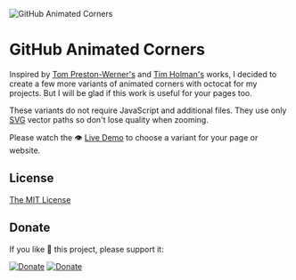 ![GitHub Animated Corners](https://eugena.github.io/github-animated-corners/img/github-animated-corners-og.png)

GitHub Animated Corners
=======================

Inspired by [Tom Preston-Werner's](https://github.com/blog/273-github-ribbons) and [Tim Holman's](https://tholman.com/github-corners/) works, I decided to create a few more variants of animated corners with octocat for my projects. But I will be glad if this work is useful for your pages too.

These variants do not require JavaScript and additional files. They use only [SVG](https://github.com/eugena/github-animated-corners/tree/main/svg) vector paths so don't lose quality when zooming.

Please watch the :eye: [Live Demo](https://eugena.github.io/github-animated-corners) to choose a variant for your page or website.

License
--------
[The MIT License](LICENSE)

Donate
-------
If you like :sparkling_heart: this project, please support it: 

[![Donate](https://img.shields.io/badge/Donate-PayPal-00aeff.svg)](https://paypal.me/yaeugena)
[![Donate](https://img.shields.io/badge/Donate-Yandex.Money%20|%20Yumoney-ffd500.svg)](https://yoomoney.ru/to/41001667292962)


